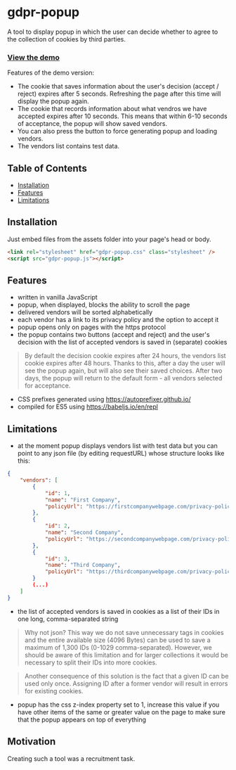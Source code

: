 # gdpr-popup

A tool to display popup in which the user can decide whether to agree to the collection of cookies by third parties.

### [View the demo](https://ziel-ar.github.io/gdpr-popup/)

Features of the demo version:
- The cookie that saves information about the user's decision (accept / reject) expires after 5 seconds. Refreshing the page after this time will display the popup again.
- The cookie that records information about what vendros we have accepted expires after 10 seconds. This means that within 6-10 seconds of acceptance, the popup will show saved vendors.
- You can also press the button to force generating popup and loading vendors.
- The vendors list contains test data.

## Table of Contents
- [Installation](#installation)
- [Features](#features)
- [Limitations](#limitations)

## Installation
Just embed files from the assets folder into your page's head or body.
```html
<link rel="stylesheet" href="gdpr-popup.css" class="stylesheet" />
<script src="gdpr-popup.js"></script>
```

## Features

- written in vanilla JavaScript
- popup, when displayed, blocks the ability to scroll the page
- delivered vendors will be sorted alphabetically
- each vendor has a link to its privacy policy and the option to accept it
- popup opens only on pages with the https protocol
- the popup contains two buttons (accept and reject) and the user's decision with the list of accepted vendors is saved in (separate) cookies
>By default the decision cookie expires after 24 hours, the vendors list cookie expires after 48 hours. Thanks to this, after a day the user will see the popup again, but will also see their saved choices. After two days, the popup will return to the default form - all vendors selected for acceptance.

- CSS prefixes generated using https://autoprefixer.github.io/
- compiled for ES5 using https://babeljs.io/en/repl

## Limitations

- at the moment popup displays vendors list with test data but you can point to any json file (by editing requestURL) whose structure looks like this:
```json
{
    "vendors": [
        {
            "id": 1,
            "name": "First Company",
            "policyUrl": "https://firstcompanywebpage.com/privacy-policy/"
        },
        {
            "id": 2,
            "name": "Second Company",
            "policyUrl": "https://secondcompanywebpage.com/privacy-policy/"
        },
        {
            "id": 3,
            "name": "Third Company",
            "policyUrl": "https://thirdcompanywebpage.com/privacy-policy/"
        }
        (...)
    ]
}
```
- the list of accepted vendors is saved in cookies as a list of their IDs in one long, comma-separated string
>Why not json? This way we do not save unnecessary tags in cookies and the entire available size (4096 Bytes) can be used to save a maximum of 1,300 IDs (0-1029 comma-separated).
>However, we should be aware of this limitation and for larger collections it would be necessary to split their IDs into more cookies.

>Another consequence of this solution is the fact that a given ID can be used only once. Assigning ID after a former vendor will result in errors for existing cookies.

- popup has the css z-index property set to 1, increase this value if you have other items of the same or greater value on the page to make sure that the popup appears on top of everything

## Motivation

Creating such a tool was a recruitment task.
